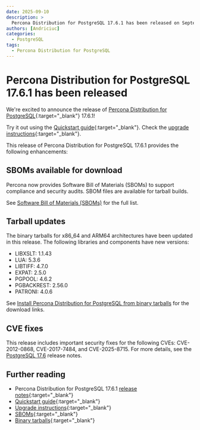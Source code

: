 ```yaml
---
date: 2025-09-10
description: >
  Percona Distribution for PostgreSQL 17.6.1 has been released on September 10, 2025.
authors: [Andriciuc]
categories:
  - PostgreSQL
tags:
  - Percona Distribution for PostgreSQL
---
```


# Percona Distribution for PostgreSQL 17.6.1 has been released

<!-- more -->

We're excited to announce the release of [Percona Distribution for PostgreSQL](https://docs.percona.com/postgresql/17/index.html){:target="_blank"} 17.6.1!

Try it out using the [Quickstart guide](https://docs.percona.com/postgresql/17/installing.html){:target="_blank"}. Check the [upgrade instructions](https://docs.percona.com/postgresql/17/major-upgrade.html){:target="_blank"}.

This release of Percona Distribution for PostgreSQL 17.6.1 provides the following enhancements:

## SBOMs available for download

Percona now provides Software Bill of Materials (SBOMs) to support compliance and security audits. SBOM files are available for tarball builds.

See [Software Bill of Materials (SBOMs)](https://docs.percona.com/postgresql/17/tarball.html#software-bill-of-materials-sboms) for the full list.

## Tarball updates

The binary tarballs for x86_64 and ARM64 architectures have been updated in this release. The following libraries and components have new versions:

- LIBXSLT: 1.1.43
- LUA: 5.3.6
- LIBTIFF: 4.7.0
- EXPAT: 2.5.0
- PGPOOL: 4.6.2
- PGBACKREST: 2.56.0
- PATRONI: 4.0.6

See [Install Percona Distribution for PostgreSQL from binary tarballs](https://docs.percona.com/postgresql/17/tarball.html) for the download links.

## CVE fixes

This release includes important security fixes for the following CVEs: CVE-2012-0868, CVE-2017-7484, and CVE-2025-8715. For more details, see the [PostgreSQL 17.6](https://www.postgresql.org/docs/release/17.6/) release notes.

## Further reading

- Percona Distribution for PostgreSQL 17.6.1 [release notes](https://docs.percona.com/postgresql/17/release-notes/release-notes-v17.6.1.html){:target="_blank"}
- [Quickstart guide](https://docs.percona.com/postgresql/17/installing.html){:target="_blank"}  
- [Upgrade instructions](https://docs.percona.com/postgresql/17/major-upgrade.html){:target="_blank"}
- [SBOMs](https://docs.percona.com/postgresql/17/tarball.html#software-bill-of-materials-sboms){:target="_blank"}
- [Binary tarballs](https://docs.percona.com/postgresql/17/tarball.html){:target="_blank"}
